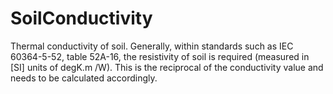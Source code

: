 SoilConductivity
================

Thermal conductivity of soil. Generally, within standards such as IEC 60364-5-52, table 52A-16, the resistivity of soil is required (measured in [SI] units of degK.m /W). This is the reciprocal of the conductivity value and needs to be calculated accordingly.
